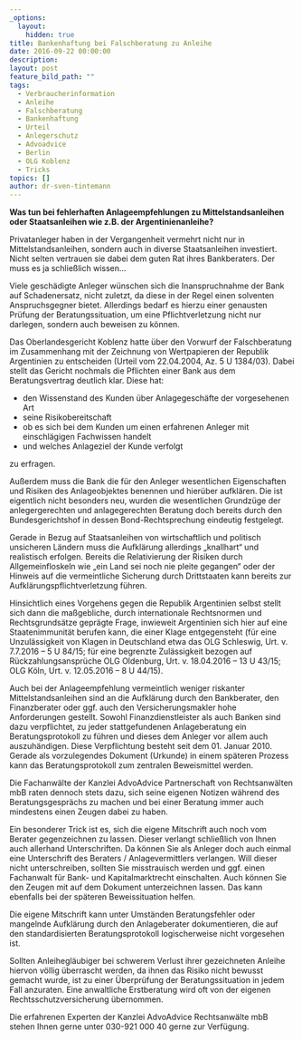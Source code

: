 ```yaml
---
_options:
  layout:
    hidden: true
title: Bankenhaftung bei Falschberatung zu Anleihe
date: 2016-09-22 00:00:00
description:
layout: post
feature_bild_path: ""
tags:
  - Verbraucherinformation
  - Anleihe
  - Falschberatung
  - Bankenhaftung
  - Urteil
  - Anlegerschutz
  - Advoadvice
  - Berlin
  - OLG Koblenz
  - Tricks
topics: []
author: dr-sven-tintemann
---
```



**Was tun bei fehlerhaften Anlageempfehlungen zu Mittelstandsanleihen oder Staatsanleihen wie z.B. der Argentinienanleihe?**

Privatanleger haben in der Vergangenheit vermehrt nicht nur in Mittelstandsanleihen, sondern auch in diverse Staatsanleihen investiert. Nicht selten vertrauen sie dabei dem guten Rat ihres Bankberaters. Der muss es ja schließlich wissen…

Viele geschädigte Anleger wünschen sich die Inanspruchnahme der Bank auf Schadenersatz, nicht zuletzt, da diese in der Regel einen solventen Anspruchsgegner bietet. Allerdings bedarf es hierzu einer genausten Prüfung der Beratungssituation, um eine Pflichtverletzung nicht nur darlegen, sondern auch beweisen zu können.

Das Oberlandesgericht Koblenz hatte über den Vorwurf der Falschberatung im Zusammenhang mit der Zeichnung von Wertpapieren der Republik Argentinien zu entscheiden (Urteil vom 22.04.2004, Az. 5 U 1384/03). Dabei stellt das Gericht nochmals die Pflichten einer Bank aus dem Beratungsvertrag deutlich klar. Diese hat:

* den Wissenstand des Kunden über Anlagegeschäfte der vorgesehenen Art
* seine Risikobereitschaft
* ob es sich bei dem Kunden um einen erfahrenen Anleger mit einschlägigen Fachwissen handelt
* und welches Anlageziel der Kunde verfolgt

zu erfragen.

Außerdem muss die Bank die für den Anleger wesentlichen Eigenschaften und Risiken des Anlageobjektes benennen und hierüber aufklären. Die ist eigentlich nicht besonders neu, wurden die wesentlichen Grundzüge der anlegergerechten und anlagegerechten Beratung doch bereits durch den Bundesgerichtshof in dessen Bond-Rechtsprechung eindeutig festgelegt.

Gerade in Bezug auf Staatsanleihen von wirtschaftlich und politisch unsicheren Ländern muss die Aufklärung allerdings „knallhart“ und realistisch erfolgen. Bereits die Relativierung der Risiken durch Allgemeinfloskeln wie „ein Land sei noch nie pleite gegangen“ oder der Hinweis auf die vermeintliche Sicherung durch Drittstaaten kann bereits zur Aufklärungspflichtverletzung führen.

Hinsichtlich eines Vorgehens gegen die Republik Argentinien selbst stellt sich dann die maßgebliche, durch internationale Rechtsnormen und Rechtsgrundsätze geprägte Frage, inwieweit Argentinien sich hier auf eine Staatenimmunität berufen kann, die einer Klage entgegensteht (für eine Unzulässigkeit von Klagen in Deutschland etwa das OLG Schleswig, Urt. v. 7.7.2016 – 5 U 84/15; für eine begrenzte Zulässigkeit bezogen auf Rückzahlungsansprüche OLG Oldenburg, Urt. v. 18.04.2016 – 13 U 43/15; OLG Köln, Urt. v. 12.05.2016 – 8 U 44/15).

Auch bei der Anlageempfehlung vermeintlich weniger riskanter Mittelstandsanleihen sind an die Aufklärung durch den Bankberater, den Finanzberater oder ggf. auch den Versicherungsmakler hohe Anforderungen gestellt. Sowohl Finanzdienstleister als auch Banken sind dazu verpflichtet, zu jeder stattgefundenen Anlageberatung ein Beratungsprotokoll zu führen und dieses dem Anleger vor allem auch auszuhändigen. Diese Verpflichtung besteht seit dem 01. Januar 2010. Gerade als vorzulegendes Dokument (Urkunde) in einem späteren Prozess kann das Beratungsprotokoll zum zentralen Beweismittel werden.

Die Fachanwälte der Kanzlei AdvoAdvice Partnerschaft von Rechtsanwälten mbB raten dennoch stets dazu, sich seine eigenen Notizen während des Beratungsgesprächs zu machen und bei einer Beratung immer auch mindestens einen Zeugen dabei zu haben.

Ein besonderer Trick ist es, sich die eigene Mitschrift auch noch vom Berater gegenzeichnen zu lassen. Dieser verlangt schließlich von Ihnen auch allerhand Unterschriften. Da können Sie als Anleger doch auch einmal eine Unterschrift des Beraters / Anlagevermittlers verlangen. Will dieser nicht unterschreiben, sollten Sie misstrauisch werden und ggf. einen Fachanwalt für Bank- und Kapitalmarktrecht einschalten. Auch können Sie den Zeugen mit auf dem Dokument unterzeichnen lassen. Das kann ebenfalls bei der späteren Beweissituation helfen.

Die eigene Mitschrift kann unter Umständen Beratungsfehler oder mangelnde Aufklärung durch den Anlageberater dokumentieren, die auf den standardisierten Beratungsprotokoll logischerweise nicht vorgesehen ist.

Sollten Anleihegläubiger bei schwerem Verlust ihrer gezeichneten Anleihe hiervon völlig überrascht werden, da ihnen das Risiko nicht bewusst gemacht wurde, ist zu einer Überprüfung der Beratungssituation in jedem Fall anzuraten. Eine anwaltliche Erstberatung wird oft von der eigenen Rechtsschutzversicherung übernommen.

Die erfahrenen Experten der Kanzlei AdvoAdvice Rechtsanwälte mbB stehen Ihnen gerne unter 030-921 000 40 gerne zur Verfügung.